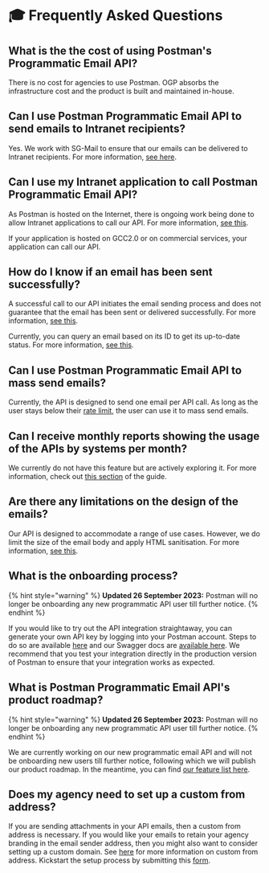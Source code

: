 # 🎓 Frequently Asked Questions

## What is the the cost of using Postman's Programmatic Email API?

There is no cost for agencies to use Postman. OGP absorbs the infrastructure cost and the product is built and maintained in-house.

## Can I use Postman Programmatic Email API to send emails to Intranet recipients?

Yes. We work with SG-Mail to ensure that our emails can be delivered to Intranet recipients. For more information, [see here](programmatic-email-api/sg-mail-whitelisting.md).

## Can I use my Intranet application to call Postman Programmatic Email API?

As Postman is hosted on the Internet, there is ongoing work being done to allow Intranet applications to call our API. For more information, [see this](overview/connecting-your-intranet-application.md).

If your application is hosted on GCC2.0 or on commercial services, your application can call our API.

## How do I know if an email has been sent successfully?

A successful call to our API initiates the email sending process and does not guarantee that the email has been sent or delivered successfully. For more information, [see this](programmatic-email-api/send-email-api/#status-code).

Currently, you can query an email based on its ID to get its up-to-date status. For more information, [see this](programmatic-email-api/get-email-by-id-api.md).

## Can I use Postman Programmatic Email API to mass send emails?

Currently, the API is designed to send one email per API call. As long as the user stays below their [rate limit](programmatic-email-api/send-email-api/rate-limit.md), the user can use it to mass send emails.

## Can I receive monthly reports showing the usage of the APIs by systems per month?

We currently do not have this feature but are actively exploring it. For more information, check out [this section](programmatic-email-api/send-email-api/email-tagging-and-classification.md#email-tagging) of the guide.

## Are there any limitations on the design of the emails?

Our API is designed to accommodate a range of use cases. However, we do limit the size of the email body and apply HTML sanitisation. For more information, [see this](programmatic-email-api/send-email-api/email-body/).

## What is the onboarding process?

{% hint style="warning" %}
**Updated 26 September 2023:** Postman will no longer be onboarding any new programmatic API user till further notice.
{% endhint %}

If you would like to try out the API integration straightaway, you can generate your own API key by logging into your Postman account. Steps to do so are available [here](https://guide.postman.gov.sg/\~/changes/pv1f3DWM1ORa7R0uNLij/api-guide/api-key-management/generate-your-api-key) and our Swagger docs are [available here](https://api.postman.gov.sg/docs/#/). We recommend that you test your integration directly in the production version of Postman to ensure that your integration works as expected.

## What is Postman Programmatic Email API's product roadmap?

{% hint style="warning" %}
**Updated 26 September 2023:** Postman will no longer be onboarding any new programmatic API user till further notice.
{% endhint %}

We are currently working on our new programmatic email API and will not be onboarding new users till further notice, following which we will publish our product roadmap. In the meantime, you can find [our feature list here](programmatic-email-api/).

## Does my agency need to set up a custom from address?

If you are sending attachments in your API emails, then a custom from address is necessary. If you would like your emails to retain your agency branding in the email sender address, then you might also want to consider setting up a custom domain. See [here](https://guide.postman.gov.sg/api-guide/programmatic-email-api/custom-from-address#why-custom-from-address) for more information on custom from address. Kickstart the setup process by submitting this [form](https://form.gov.sg/#!/62b19812ff209e00126f2c47).
